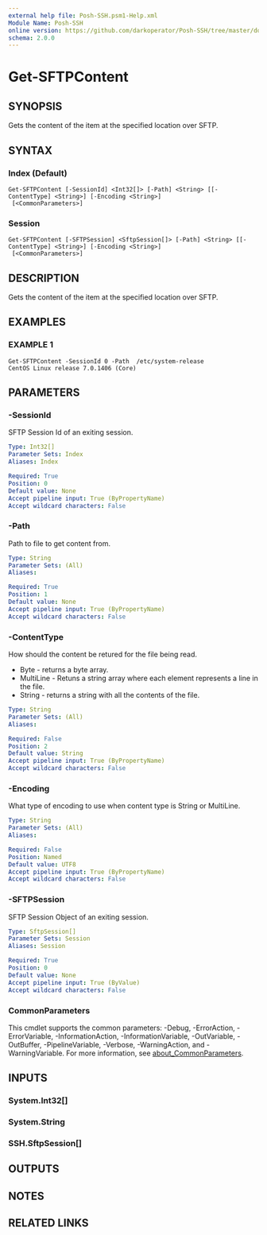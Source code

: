 ```yaml
---
external help file: Posh-SSH.psm1-Help.xml
Module Name: Posh-SSH
online version: https://github.com/darkoperator/Posh-SSH/tree/master/docs
schema: 2.0.0
---
```


# Get-SFTPContent

## SYNOPSIS
Gets the content of the item at the specified location over SFTP.

## SYNTAX

### Index (Default)
```
Get-SFTPContent [-SessionId] <Int32[]> [-Path] <String> [[-ContentType] <String>] [-Encoding <String>]
 [<CommonParameters>]
```

### Session
```
Get-SFTPContent [-SFTPSession] <SftpSession[]> [-Path] <String> [[-ContentType] <String>] [-Encoding <String>]
 [<CommonParameters>]
```

## DESCRIPTION
Gets the content of the item at the specified location over SFTP.

## EXAMPLES

### EXAMPLE 1
```
Get-SFTPContent -SessionId 0 -Path  /etc/system-release
CentOS Linux release 7.0.1406 (Core)
```

## PARAMETERS

### -SessionId
SFTP Session Id of an exiting session.

```yaml
Type: Int32[]
Parameter Sets: Index
Aliases: Index

Required: True
Position: 0
Default value: None
Accept pipeline input: True (ByPropertyName)
Accept wildcard characters: False
```

### -Path
Path to file to get content from.

```yaml
Type: String
Parameter Sets: (All)
Aliases:

Required: True
Position: 1
Default value: None
Accept pipeline input: True (ByPropertyName)
Accept wildcard characters: False
```

### -ContentType
How should the content be retured for the file being read.

* Byte - returns a byte array.
* MultiLine - Retuns a string array where each element represents a line in the file.
* String - returns a string with all the contents of the file.

```yaml
Type: String
Parameter Sets: (All)
Aliases:

Required: False
Position: 2
Default value: String
Accept pipeline input: True (ByPropertyName)
Accept wildcard characters: False
```

### -Encoding
What type of encoding to use when content type is String or MultiLine.

```yaml
Type: String
Parameter Sets: (All)
Aliases:

Required: False
Position: Named
Default value: UTF8
Accept pipeline input: True (ByPropertyName)
Accept wildcard characters: False
```

### -SFTPSession
SFTP Session Object of an exiting session.

```yaml
Type: SftpSession[]
Parameter Sets: Session
Aliases: Session

Required: True
Position: 0
Default value: None
Accept pipeline input: True (ByValue)
Accept wildcard characters: False
```

### CommonParameters
This cmdlet supports the common parameters: -Debug, -ErrorAction, -ErrorVariable, -InformationAction, -InformationVariable, -OutVariable, -OutBuffer, -PipelineVariable, -Verbose, -WarningAction, and -WarningVariable. For more information, see [about_CommonParameters](http://go.microsoft.com/fwlink/?LinkID=113216).

## INPUTS

### System.Int32[]
### System.String
### SSH.SftpSession[]
## OUTPUTS

## NOTES

## RELATED LINKS

